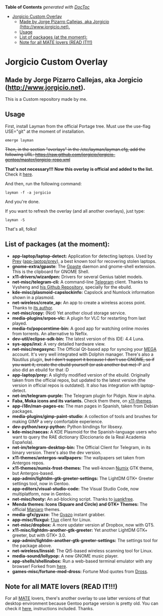 <!-- START doctoc generated TOC please keep comment here to allow auto update -->
<!-- DON'T EDIT THIS SECTION, INSTEAD RE-RUN doctoc TO UPDATE -->
**Table of Contents**  *generated with [DocToc](https://github.com/thlorenz/doctoc)*

- [Jorgicio Custom Overlay](#jorgicio-custom-overlay)
  - [Made by Jorge Pizarro Callejas, aka Jorgicio (http://www.jorgicio.net).](#made-by-jorge-pizarro-callejas-aka-jorgicio-httpwwwjorgicionet)
  - [Usage](#usage)
  - [List of packages (at the moment):](#list-of-packages-at-the-moment)
  - [Note for all MATE lovers (READ IT!!!)](#note-for-all-mate-lovers-read-it)

<!-- END doctoc generated TOC please keep comment here to allow auto update -->

Jorgicio Custom Overlay
=======================

Made by Jorge Pizarro Callejas, aka Jorgicio (http://www.jorgicio.net).
-----------------------------------------------------------------------

This is a Custom repository made by me.

Usage
-----

First, install Layman from the official Portage tree. Must use the use-flag USE="git" at the moment of installation.

    emerge layman

~~Then, in the section "overlays" in the /etc/layman/layman.cfg, add the following URL:
https://raw.github.com/jorgicio/jorgicio-gentoo/master/jorgicio-repo.xml~~

**That's not necessary!!! Now this overlay is official and added to the list.** Check it [here](http://gpo.zugaina.org/Overlays).

And then, run the following command:

    layman -f -a jorgicio

And you're done.

If you want to refresh the overlay (and all another overlays), just type:

    layman -S

That's all, folks!

List of packages (at the moment):
---------------------------------

 * **app-laptop/laptop-detect:** Application for detecting laptops. Used by [Prey](http://preyproject.com) ([app-laptop/prey](https://packages.gentoo.org/package/app-laptop/prey)), a best known tool for recovering stolen laptops.
 * **gnome-extra/gpaste**: The [Gpaste](http://www.imagination-land.org/posts/2013-10-22-gpaste-3.2.2-released.html) daemon and gnome-shell extension. This is the clipboard for GNOME Shell.
 * **x11-drivers/wizardpen:** Drivers for several Genius tablet models.
 * **net-misc/telegram-cli:** A command-line [Telegram](http://telegram.org) client. Thanks to Vysheng and [his Github Repository](https://github.com/vysheng/tg), specially for the ebuild.
 * **kde-misc/plasmoid-capslockinfo:** Capslock and Numlock information shown in a plasmoid.  
 * **net-wireless/create_ap:** An app to create a wireless access point. Thanks to [its author](https://github.com/oblique).
 * **net-misc/copy:** (Not) Yet another cloud storage service.
 * **media-plugins/srpos-vlc:** A plugin for VLC for restarting from last played.
 * **media-tv/popcorntime-bin:** A good app for watching online movies from torrents. An alternative to Neflix.
 * **dev-util/eclipse-sdk-bin:** The latest version of this IDE: 4.4 Luna.
 * **sys-apps/inxi:** A very detailed hardware view.
 * **net-misc/megasync:** The Official Qt-based app for syncing your [MEGA](http://mega.co.nz) account. It's very well integrated with Dolphin manager. There's also a Nautilus plugin, ~~but I don't support it because I don't use GNOME, so if you want it, create the ebuild yourself (or ask another but me) :P~~ and also did an ebuild for that :D
 * **app-laptop/prey:** A slightly modified version of the ebuild. Originally taken from the official repos, but updated to the latest version (the version in official repos is outdated). It also has integration with laptop-detect.
 * **net-im/telegram-purple:** The Telegram plugin for Pidgin. Now in alpha.
 * **Faba, Moka icons and its variants.** Check them there, on [x11-themes](/x11-themes).
 * **app-i18n/man-pages-es:** The man pages in Spanish, taken from Debian packages.
 * **media-plugins/gimp-paint-studio:** A collection of tools and brushes for making GIMP a very comfortable experience.
 * **dev-python/sexy-python:** Python bindings for libsexy.
 * **kde-misc/raecas:** A KDE Plasmoid for the Spanish-language users who want to query the RAE dictionary (Diccionario de la Real Academia Española).
 * **net-im/telegram-desktop-bin:** The Official Client for Telegram, in its binary version. There's also the dev version.
 * **x11-themes/antergos-wallpapers:** The wallpapers set taken from Antergos repos.
 * **x11-themes/numix-frost-themes:** The well-known [Numix](http://numixproject.org) GTK theme, but Antergos-based.
 * **app-admin/lightdm-gtk-greeter-settings:** The LightDM GTK+ Greeter settings tool, now in Gentoo.
 * **app-editors/visual-studio-code:** The Visual Studio Code, now multiplatform, now in Gentoo.
 * **net-misc/hosty:** An ad-blocking script. Thanks to [juankfree](https://github.com/juankfree/hosty).
 * **Menda themes: Icons (Square and Circle) and GTK+ Themes:** The official [Manjaro](http://manjaro.org) themes.
 * **media-gfx/gyazo:** The [Gyazo](http://gyazo.com) instant grabber.
 * **app-misc/fluxgui:** [f.lux](http://justgetflux.com) client for Linux.
 * **net-misc/dropbox:** A more updater version af Dropbox, now with QT5.
 * **x11-misc/lightdm-another-gtk-greeter:** Yet another LightDM GTK+ greeter, but with GTK+ 3.0.
 * **app-admin/lightdm-another-gtk-greeter-settings:** The settings tool for the package above.
 * **net-wireless/linssid:** The Qt5-based wireless scanning tool for Linux.
 * **media-sound/lollypop:** A new GNOME music player.
 * **app-shells/shellinabox:** Run a web-based terminal emulator with any browser! Forked from [here](https://code.google.com/p/shellinabox/).
 * **games-misc/fortune-mod-dross:** Fortune Mod quotes from [Dross](http://dross.tv).

Note for all MATE lovers (READ IT!!!)
-------------------------------------

For all [MATE](http://mate-desktop.org) lovers, there's another overlay to use latter versions of that desktop environment because Gentoo portage version is pretty old. You can check it [here](../../../mate-jorgicio), instructions included.
Thanks.
